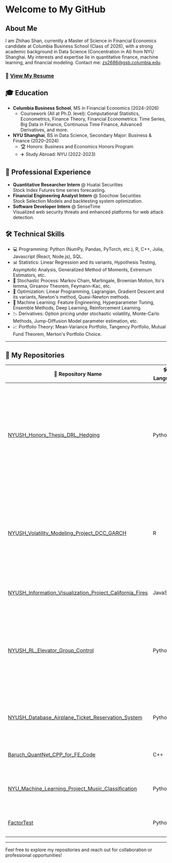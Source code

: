 # Welcome to My GitHub

## About Me
I am Zhihao Shan, currently a Master of Science in Financial Economics candidate at Columbia Business School (Class of 2026), with a strong academic background in Data Science (Concentration in AI) from NYU Shanghai. My interests and expertise lie in quantitative finance, machine learning, and financial modeling. Contact me: zs2686@gsb.columbia.edu.

### 📄 [View My Resume](assets/Zhihao_Shan_Resume.md)

## 🎓 Education
- **Columbia Business School**, MS in Financial Economics (2024–2026)  
  - Coursework (All at Ph.D. level): Computational Statistics, Econometrics, Finance Theory, Financial Econometrics: Time Series, Big Data in Finance, Continuous Time Finance, Advanced Derivatives, and more.
- **NYU Shanghai**, BS in Data Science, Secondary Major: Business & Finance (2020–2024)  
  - 🏆 Honors: Business and Economics Honors Program  
  - ✈️ Study Abroad: NYU (2022-2023)

## 💼 Professional Experience
- **Quantitative Researcher Intern** @ Huatai Securities  
  Stock Index Futures time series forecasting.
- **Financial Engineering Analyst Intern** @ Soochow Securities  
  Stock Selection Models and backtesting system optimization.
- **Software Developer Intern** @ SenseTime  
  Visualized web security threats and enhanced platforms for web attack detection.

## 🛠️ Technical Skills
- 💻 Programming: Python (NumPy, Pandas, PyTorch, etc.), R, C++, Julia, Javascript (React, Node.js), SQL.
- 📊 Statistics: Linear Regression and its variants, Hypothesis Testing, Asymptotic Analysis, Generalized Method of Moments, Extremum Estimators, etc.
- 🎲 Stochastic Process: Markov Chain, Martingale, Brownian Motion, Ito's lemma, Girsanov Theorem, Feymann-Kac, etc.
- 🧮 Optimization: Linear Programming, Lagrangian, Gradient Descent and its variants, Newton's method, Quasi-Newton methods.
- 🤖 Machine Learning: Feature Engineering, Hyperparameter Tuning, Ensemble Methods, Deep Learning, Reinforcement Learning.
- 📉 Derivatives: Option pricing under stochastic volatility, Monte-Carlo Methods, Jump-Diffusion Model parameter estimation, etc.
- 📈 Portfolio Theory: Mean-Variance Portfolio, Tangency Portfolio, Mutual Fund Theorem, Merton's Portfolio Choice.

---

## 📂 My Repositories

| 📁 Repository Name                                         | 🛠️ Language         | 📃 Description                                |
|--------------------------------------------------------|------------------|--------------------------------------------|
| [NYUSH_Honors_Thesis_DRL_Hedging](https://github.com/james-shan/NYUSH_Honors_Thesis_DRL_Hedging) | Python | Optimize hedging of At-The-Money European Call Option Under Geometric Brownian Motion stock price and Stochastic Volatility stock price using Soft Actor-Critic Algorithm. Performance beats Practitioner's Delta and DDPG benchmarks. |
| [NYUSH_Volatility_Modeling_Project_DCC_GARCH](https://github.com/james-shan/NYUSH_Volatility_Modeling_Project_DCC_GARCH) | R | Analyzes the impact of the Russian-Ukrainian war on dynamic correlations between gold, crude oil, and corn futures using DCC-GARCH models to uncover temporal and long-term effects on commodity interdependencies.|
| [NYUSH_Information_Visualization_Project_California_Fires](https://github.com/james-shan/NYUSH_Information_Visualization_Project_California_Fires) | JavaScript | Visualizing California wildfires using Javascript React and Node.js.         |
| [NYUSH_RL_Elevator_Group_Control](https://github.com/james-shan/NYUSH_RL_Elevator_Group_Control) | Python | 🏙This project showcased the feasibility of applying Deep Reinforcement Learning algorithms such as DQN (twisted by us), A2C, and PPO to reduce Average Waiting Time in Elevator Group Control Systems.  |
| [NYUSH_Database_Airplane_Ticket_Reservation_System](https://github.com/james-shan/NYUSH_Database_Airplane_Ticket_Reservation_System) | Python | ✈An online system for airplane ticket reservations including back-end (Python Flask & SQL) and front-end (HTML & CSS) |
| [Baruch_QuantNet_CPP_for_FE_Code](https://github.com/james-shan/Baruch_QuantNet_CPP_for_FE_Code) | C++ | C++ Code for Financial Engineering (OOP, Monte Carlo, etc.).     |
| [NYU_Machine_Learning_Project_Music_Classification](https://github.com/james-shan/NYU_Machine_Learning_Project_Music_Classification) | Python | Music classification using machine learning (unsupervised learning including t-SNE) |
| [FactorTest](https://github.com/jltxzxy/FactorTest)     | Python           | Optimized factor-testing library for stock-selection back-testing.      |

---

Feel free to explore my repositories and reach out for collaboration or professional opportunities!
